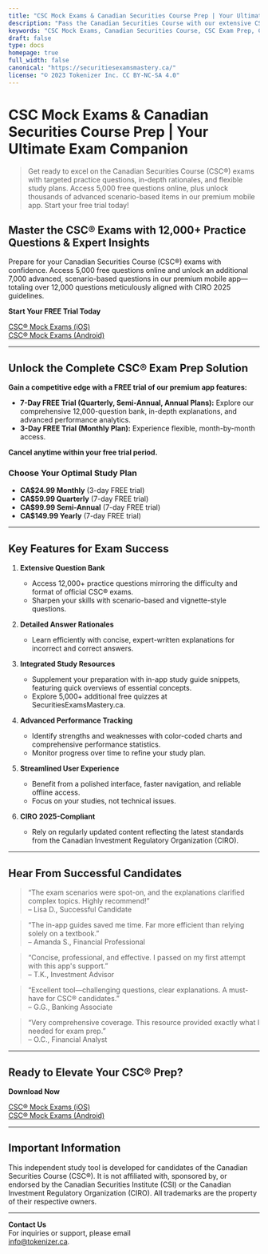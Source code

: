 ```yaml
---
title: "CSC Mock Exams & Canadian Securities Course Prep | Your Ultimate Exam Companion"
description: "Pass the Canadian Securities Course with our extensive CSC Mock Exams and powerful study app. Access 5,000 free questions online, plus unlock 7,000 advanced scenario-based questions in our premium mobile app. Start your free 7-day trial and excel in the CSC Exam."
keywords: "CSC Mock Exams, Canadian Securities Course, CSC Exam Prep, Canadian Securities, Exam 1, Exam 2, Volume 1, Volume 2, Exam Weighting, Exam Breakdown, Test Questions, CIRO 2025"
draft: false
type: docs
homepage: true
full_width: false
canonical: "https://securitiesexamsmastery.ca/"
license: "© 2023 Tokenizer Inc. CC BY-NC-SA 4.0"
---
```


# CSC Mock Exams & Canadian Securities Course Prep | Your Ultimate Exam Companion

> Get ready to excel on the Canadian Securities Course (CSC®) exams with targeted practice questions, in-depth rationales, and flexible study plans. Access 5,000 free questions online, plus unlock thousands of advanced scenario-based items in our premium mobile app. Start your free trial today!

## Master the CSC® Exams with 12,000+ Practice Questions & Expert Insights

Prepare for your Canadian Securities Course (CSC®) exams with confidence. Access 5,000 free questions online and unlock an additional 7,000 advanced, scenario-based questions in our premium mobile app—totaling over 12,000 questions meticulously aligned with CIRO 2025 guidelines.

**Start Your FREE Trial Today**

[CSC® Mock Exams (iOS)](https://apps.apple.com/app/apple-store/id1667869674?pt=125644195&ct=SecuritiesExamsMastery&mt=8)  
[CSC® Mock Exams (Android)](https://play.google.com/store/apps/details?id=ca.tokenizer.cscexams)

---

## Unlock the Complete CSC® Exam Prep Solution

**Gain a competitive edge with a FREE trial of our premium app features:**

- **7-Day FREE Trial (Quarterly, Semi-Annual, Annual Plans):** Explore our comprehensive 12,000-question bank, in-depth explanations, and advanced performance analytics.  
- **3-Day FREE Trial (Monthly Plan):** Experience flexible, month-by-month access.

**Cancel anytime within your free trial period.**

### Choose Your Optimal Study Plan

- **CA$24.99 Monthly** (3-day FREE trial)  
- **CA$59.99 Quarterly** (7-day FREE trial)  
- **CA$99.99 Semi-Annual** (7-day FREE trial)  
- **CA$149.99 Yearly** (7-day FREE trial)

---

## Key Features for Exam Success

1. **Extensive Question Bank**  
   - Access 12,000+ practice questions mirroring the difficulty and format of official CSC® exams.  
   - Sharpen your skills with scenario-based and vignette-style questions.

2. **Detailed Answer Rationales**  
   - Learn efficiently with concise, expert-written explanations for incorrect and correct answers.

3. **Integrated Study Resources**  
   - Supplement your preparation with in-app study guide snippets, featuring quick overviews of essential concepts.  
   - Explore 5,000+ additional free quizzes at SecuritiesExamsMastery.ca.

4. **Advanced Performance Tracking**  
   - Identify strengths and weaknesses with color-coded charts and comprehensive performance statistics.  
   - Monitor progress over time to refine your study plan.

5. **Streamlined User Experience**  
   - Benefit from a polished interface, faster navigation, and reliable offline access.  
   - Focus on your studies, not technical issues.

6. **CIRO 2025-Compliant**  
   - Rely on regularly updated content reflecting the latest standards from the Canadian Investment Regulatory Organization (CIRO).

---

## Hear From Successful Candidates

> “The exam scenarios were spot-on, and the explanations clarified complex topics. Highly recommend!”  
> – Lisa D., Successful Candidate  

> “The in-app guides saved me time. Far more efficient than relying solely on a textbook.”  
> – Amanda S., Financial Professional  

> “Concise, professional, and effective. I passed on my first attempt with this app's support.”  
> – T.K., Investment Advisor  

> “Excellent tool—challenging questions, clear explanations. A must-have for CSC® candidates.”  
> – G.G., Banking Associate  

> “Very comprehensive coverage. This resource provided exactly what I needed for exam prep.”  
> – O.C., Financial Analyst  

---

## Ready to Elevate Your CSC® Prep?

**Download Now**

[CSC® Mock Exams (iOS)](https://apps.apple.com/app/apple-store/id1667869674?pt=125644195&ct=SecuritiesExamsMastery&mt=8)  
[CSC® Mock Exams (Android)](https://play.google.com/store/apps/details?id=ca.tokenizer.cscexams)

---

## Important Information

This independent study tool is developed for candidates of the Canadian Securities Course (CSC®). It is not affiliated with, sponsored by, or endorsed by the Canadian Securities Institute (CSI) or the Canadian Investment Regulatory Organization (CIRO). All trademarks are the property of their respective owners.

---

**Contact Us**  
For inquiries or support, please email  
[info@tokenizer.ca](mailto:info@tokenizer.ca?subject=SecuritiesExamsMastery.ca).

